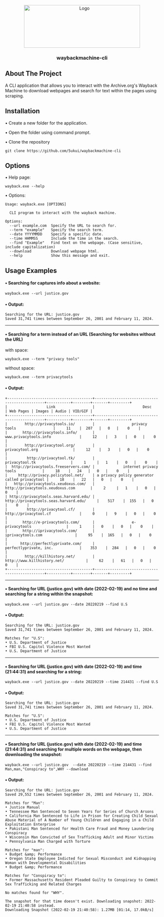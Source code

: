 <div align="center">
  <a href="https://github.com/5ukui/waybackmachine-cli">
    <img src="https://i.ibb.co/sgsvSvH/wayback.png" alt="Logo" width="380" height="140">
  </a>
  
  <h3 align="center">waybackmachine-cli</h3>
</div>

## About The Project
A CLI application that allows you to interact with the Archive.org's Wayback Machine to download webpages and search for text within the pages using scraping.

## Installation
• Create a new folder for the application.

• Open the folder using command prompt.

• Clone the repository
```
git clone https://github.com/5ukui/waybackmachine-cli
```

## Options
• Help page:
```
wayback.exe --help
```
• Options:
```
Usage: wayback.exe [OPTIONS]

  CLI program to interact with the wayback machine.

Options:
  --url example.com  Specify the URL to search for.
  --term "example"   Specify the search term.
  --date YYYYMMDD    Specify a specific date.
  --time HHMMSS      Include the time in the search.
  --find "Example"   Find text on the webpage. (Case sensitive, include capitalization)
  --download         Download webpage html.
  --help             Show this message and exit.
```

## Usage Examples
#### • Searching for captures info about a website:
```
wayback.exe --url justice.gov
```
#### • Output:
```
Searching for the URL: justice.gov
Saved 31,741 times between September 26, 2001 and February 11, 2024.
```
____________________________________________________________________________________________________________________
#### • Searching for a term instead of an URL (Searching for websites without the URL)
with space:
```
wayback.exe --term "privacy tools"
```
without space:
```
wayback.exe --term privacytools
```
#### • Output:
```
+---------------------------------------+-----------------------------------------------+-----------+--------+-------+---------+
|                  Link                 |                      Desc                     | Web Pages | Images | Audio | VID/GIF |
+---------------------------------------+-----------------------------------------------+-----------+--------+-------+---------+
|        http://privacytools.io/        |                 privacy tools                 |     11    |  207   |   0   |    0    |
|       http://privacytools.info/       |             www.privacytools.info             |     12    |   3    |   0   |    0    |
|        http://privacytool.org/        |                privacytool.org                |     12    |   3    |   0   |    0    |
|         http://privacytool.tk/        |                 privacytool.tk                |     1     |   1    |   0   |    0    |
|  http://privacytools.freeservers.com/ |             internet privacy tools            |     18    |   24   |   0   |    0    |
|     http://privacy.policytool.net/    | a privacy policy generator called privacytool |     18    |   22   |   0   |    0    |
|   http://privacytools.xeudoxus.com/   |        http://privacytools.xeudoxus.com       |     2     |   1    |   0   |    0    |
| http://privacytools.seas.harvard.edu/ |     http://privacytools.seas.harvard.edu/     |    517    |  155   |   0   |    0    |
|         http://privacytool.cf/        |             http://privacytool.cf             |     0     |   9    |   0   |    0    |
|       http://e-privacytools.com/      |                 e-privacytools                |     1     |   0    |   0   |    0    |
|       http://iprivacytools.com/       |               iprivacytools.com               |     95    |  165   |   0   |    0    |
|      http://perfectlyprivate.com/     |             perfectlyprivate, inc.            |    353    |  284   |   0   |    0    |
|        http://killhistory.net/        |          http://www.killhistory.net/          |     62    |   61   |   0   |    0    |
+---------------------------------------+-----------------------------------------------+-----------+--------+-------+---------+
```
___________________________________________________________________________________________________________________
#### • Searching for URL (justice.gov) with date (2022-02-19) and no time and searching for a string within the snapshot:
```
wayback.exe --url justice.gov --date 20220219 --find U.S
```
#### • Output:
```
Searching for the URL: justice.gov
Saved 31,741 times between September 26, 2001 and February 11, 2024.

Matches for "U.S":
• U.S. Department of Justice
• FBI U.S. Capitol Violence Most Wanted
• U.S. Department of Justice
```
___________________________________________________________________________________________________________________
#### • Searching for URL (justice.gov) with date (2022-02-19) and time (21:44:31) and searching for a string:
```
wayback.exe --url justice.gov --date 20220219 --time 214431 --find U.S
```
#### • Output:
```
Searching for the URL: justice.gov
Saved 31,741 times between September 26, 2001 and February 11, 2024.

Matches for "U.S":
• U.S. Department of Justice
• FBI U.S. Capitol Violence Most Wanted
• U.S. Department of Justice
```
___________________________________________________________________________________________________________________
#### • Searching for URL (justice.gov) with date (2022-02-19) and time (21:44:31) and searching for multiple words on the webpage, then downloading the snapshot:
```
wayback.exe --url justice.gov  --date 20220219 --time 214431 --find Man,man,"Conspiracy to",WHY --download
```
#### • Output:
```
Searching for the URL: justice.gov
Saved 29,552 times between September 26, 2001 and February 11, 2024.

Matches for "Man":
• Justice Manual
• Tennessee Man Sentenced to Seven Years for Series of Church Arsons
• California Man Sentenced to Life in Prison for Creating Child Sexual Abuse Material of A Number of Young Children and Engaging in a Child Exploitation Enterprise
• Pakistani Man Sentenced for Health Care Fraud and Money Laundering Conspiracy
• Wisconsin Man Convicted of Sex Trafficking Adult and Minor Victims
• Pennsylvania Man Charged with Torture

Matches for "man":
• Budget &amp; Performance
• Oregon State Employee Indicted for Sexual Misconduct and Kidnapping Woman with Developmental Disabilities
• Budget &amp; Performance

Matches for "Conspiracy to":
• Former Massachusetts Resident Pleaded Guilty to Conspiracy to Commit Sex Trafficking and Related Charges

No matches found for "WHY".

The snapshot for that time doesn't exist. Downloading snapshot: 2022-02-19 21:40:58 instead.
Downloading Snapshot (2022-02-19 21:40:58): 1.27MB [01:14, 17.0kB/s]
```


